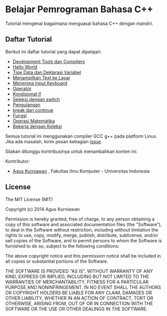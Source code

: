 # Belajar Pemrograman Bahasa C++

Tutorial mengenai bagaimana menguasai bahasa C++ dengan mandiri.


## Daftar Tutorial

Berikut ini daftar tutorial yang dapat dipelajari.

* [Development Tools dan Compilers](/content/idecompilers.md)
* [Hello World](/content/helloworld.md)
* [Tipe Data dan Deklarasi Variabel](/content/datatypevar.md)
* [Menampilkan Text ke Layar](/content/helloworld.md)
* [Menerima Input Keyboard](/content/menerimainput.md)
* [Operator](/content/helloworld.md)
* [Kondisional if](/content/helloworld.md)
* [Seleksi dengan switch](/content/helloworld.md)
* [Pengulangan](/content/helloworld.md)
* [break dan continue](/content/helloworld.md)
* [Fungsi](/content/helloworld.md)
* [Operasi Matematika](/content/helloworld.md)
* [Bekerja dengan Koleksi](/content/helloworld.md)


Semua tutorial ini menggunakan compiler GCC g++ pada platform Linux.
Jika ada masalah, kirim pesan kebagian [issue](https://github.com/agusk/belajarcpp/issues).

Silakan ditunggu kontribusinya untuk menambahkan konten ini.

Kontributor:

* [Agus Kurniawan](http://blog.aguskurniawan.net/) , Fakultas Ilmu Komputer - Universitas Indonesia




## License

The MIT License (MIT)

Copyright (c) 2014 Agus Kurniawan

Permission is hereby granted, free of charge, to any person obtaining a copy of this software and associated documentation files (the "Software"), to deal in the Software without restriction, including without limitation the rights to use, copy, modify, merge, publish, distribute, sublicense, and/or sell copies of the Software, and to permit persons to whom the Software is furnished to do so, subject to the following conditions:

The above copyright notice and this permission notice shall be included in all copies or substantial portions of the Software.

THE SOFTWARE IS PROVIDED "AS IS", WITHOUT WARRANTY OF ANY KIND, EXPRESS OR IMPLIED, INCLUDING BUT NOT LIMITED TO THE WARRANTIES OF MERCHANTABILITY, FITNESS FOR A PARTICULAR PURPOSE AND NONINFRINGEMENT. IN NO EVENT SHALL THE AUTHORS OR COPYRIGHT HOLDERS BE LIABLE FOR ANY CLAIM, DAMAGES OR OTHER LIABILITY, WHETHER IN AN ACTION OF CONTRACT, TORT OR OTHERWISE, ARISING FROM, OUT OF OR IN CONNECTION WITH THE SOFTWARE OR THE USE OR OTHER DEALINGS IN THE SOFTWARE.
